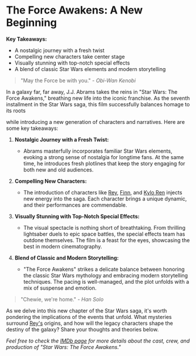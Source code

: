 # The Force Awakens: A New Beginning

**Key Takeaways:**
- A nostalgic journey with a fresh twist
- Compelling new characters take center stage
- Visually stunning with top-notch special effects
- A blend of classic Star Wars elements and modern storytelling

> "May the Force be with you." - *Obi-Wan Kenobi*

In a galaxy far, far away, J.J. Abrams takes the reins in "Star Wars: The Force Awakens," breathing new life into the iconic franchise. As the seventh installment in the Star Wars saga, this film successfully balances homage to its roots

while introducing a new generation of characters and narratives. Here are some key takeaways:

1. **Nostalgic Journey with a Fresh Twist:**
    - Abrams masterfully incorporates familiar Star Wars elements, evoking a strong sense of nostalgia for longtime fans. At the same time, he introduces fresh plotlines that keep the story engaging for both new and old audiences.

2. **Compelling New Characters:**
    - The introduction of characters like [Rey](https://en.wikipedia.org/wiki/Rey_(Star_Wars)), [Finn](https://en.wikipedia.org/wiki/Finn_(Star_Wars)), and [Kylo Ren](https://en.wikipedia.org/wiki/Kylo_Ren) injects new energy into the saga. Each character brings a unique dynamic, and their performances are commendable.

3. **Visually Stunning with Top-Notch Special Effects:**
    - The visual spectacle is nothing short of breathtaking. From thrilling lightsaber duels to epic space battles, the special effects team has outdone themselves. The film is a feast for the eyes, showcasing the best in modern cinematography.

4. **Blend of Classic and Modern Storytelling:**
    - "The Force Awakens" strikes a delicate balance between honoring the classic Star Wars mythology and embracing modern storytelling techniques. The pacing is well-managed, and the plot unfolds with a mix of suspense and emotion.

> "Chewie, we're home." - *Han Solo*

As we delve into this new chapter of the Star Wars saga, it's worth pondering the implications of the events that unfold. What mysteries surround [Rey's](https://en.wikipedia.org/wiki/Rey_(Star_Wars)) origins, and how will the legacy characters shape the destiny of the galaxy? Share your thoughts and theories below.

*Feel free to check the [IMDb page](https://www.imdb.com/title/tt2488496/) for more details about the cast, crew, and production of "Star Wars: The Force Awakens."*